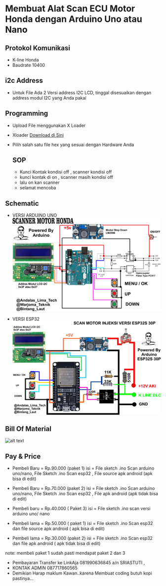
# Membuat Alat Scan ECU Motor Honda dengan Arduino Uno atau Nano


## Protokol Komunikasi
- K-line Honda
- Baudrate 10400

## i2c Address
- Untuk File Ada 2 Versi address I2C LCD, tinggal disesuaikan dengan address modul I2C yang Anda pakai

## Programming
- Upload File menggunakan X Loader
- Xloader [Download di Sini](https://github.com/binaryupdates/xLoader.git)
- Pilih salah satu file hex yang sesuai dengan Hardware Anda

  ## SOP
  - Kunci Kontak kondisi off , scanner kondisi off
  - kunci kontak di on , scanner masih kondisi off
  - lalu on kan scanner
  - selamat mencoba

## Schematic
  - VERSI ARDUINO UNO
![alt text](https://github.com/BintangLaut69/Scan-ECU-Honda-Motor/blob/main/SCANNER%201.0.jpg?raw=true)




    
- VERSI ESP32
![alt text](https://github.com/BintangLaut69/Scan-ECU-Honda-Motor/blob/2d8dd3de98fb98721b087b6647b5e2a2fb3c59be/esp32%20scan.jpg?raw=true)




## Bill Of Material
![alt text](https://github.com/BintangLaut69/Scan-ECU-Honda-Motor/blob/main/Daftar%20Komponen.jpg?raw=true)


## Pay & Price
- Pembeli Baru = Rp.90.000 (paket 1)
isi = File sketch .ino Scan arduino uno/nano, File Sketch .ino Scan esp32 , File source apk android (apk bisa di edit)

- Pembeli Baru = Rp.70.000 (paket 2)
  isi = File sketch .ino Scan arduino uno/nano, File Sketch .ino Scan esp32 , File apk android (apk tidak bisa di edit)

- Pembeli baru = Rp.40.000 ( Paket 3) 
isi = File sketch .ino scan versi arduino uno/ nano

- Pembeli lama = Rp.50.000 ( paket 1)
  isi = File sketch .ino Scan esp32 dan file source apk android ( apk bisa di edit)

- Pembeli lama = Rp.30.000 (paket 2)
    isi = File sketch .ino Scan esp32 dan file apk android ( apk tidak bisa di edit)

note: membeli paket 1 sudah pasti mendapat paket 2 dan 3

- Pembayaran Transfer ke LinkAja 081990636845 a/n SRIASTUTI ,
- KONTAK ADMIN 087717860565
- Demikian Harap maklum Kawan..karena Membuat coding butuh kopi pastinya... 
